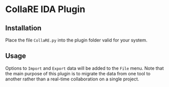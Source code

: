 # CollaRE IDA Plugin

## Installation

Place the file `CollaRE.py` into the plugin folder valid for your system.

## Usage

Options to `Import` and `Export` data will be added to the `File` menu. Note that the main purpose of this plugin is to migrate the data from one tool to another rather than a real-time collaboration on a single project.


